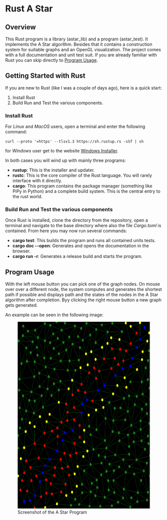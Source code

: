 # Rust A Star

## Overview 
This Rust program is a library (astar_lib) and a program (astar_test). It implements the A Star algorithm.
Besides that it contains a construction system for suitable graphs and an OpenGL visualization. The project comes
with a full documentation and unit test suit. If you are already familiar with Rust you can skip directly to 
[Program Usage](#program-usage).

## Getting Started with Rust
If you are new to Rust (like I was a couple of days ago), here is a quick start:

1. Install Rust
2. Build Run and Test the various components.

### Install Rust
For *Linux* and *MacOS* users, open a terminal and enter the following command:
```
curl --proto '=https' --tlsv1.3 https://sh.rustup.rs -sSf | sh
```
for *Windows* user get to the website
[Windows Installer](https://www.rust-lang.org/tools/install).

In both cases you will wind up with mainly three programs:
- **rustup**: This is the installer and updater.
- **rustc**: This is the core compiler of the Rust language. You will rarely interface with it directly.
- **cargo**: This program contains the package manager (something like PiPy in Python) and a complete build system. 
This is the central entry to the rust world.

### Build Run and Test the various components
Once Rust is installed, clone the directory from the repository, open a terminal and navigate to the base directory 
where also the file *Cargo.toml* is contained. From here you may now run several commands:

- **cargo test**: This builds the program and runs all contained units tests.
- **cargo doc --open**: Generates and opens the documentation in the browser.
- **cargo run -r**: Generates a release build and starts the program.

## Program Usage
With the left mouse button you can pick one of the graph nodes. On mouse over over a different node, the system
computes and generates the shortest path if possible and displays path and the states of the nodes in the A Star 
algorithm after completion. Byy clicking the right mouse button a new graph gets generated.

An example can be seen in the following image:

<figure>
    <img src="graph_shot.png" alt="Image of the graph" width="600" height="600">
    <figcaption>Screenshot of the A Star Program</figcaption>
</figure>





